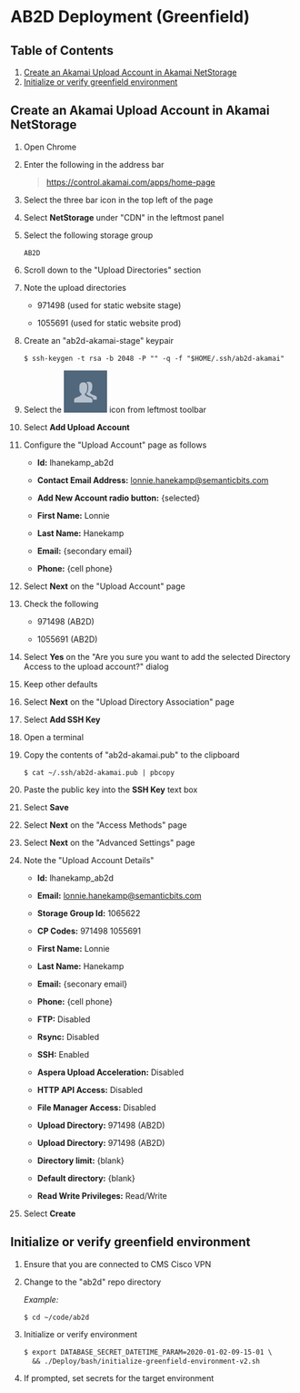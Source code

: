 # AB2D Deployment (Greenfield)

## Table of Contents

1. [Create an Akamai Upload Account in Akamai NetStorage](#create-an-akamai-upload-account-in-akamai-netstorage)
1. [Initialize or verify greenfield environment](#initialize-or-verify-greenfield-environment)

## Create an Akamai Upload Account in Akamai NetStorage

1. Open Chrome

1. Enter the following in the address bar

   > https://control.akamai.com/apps/home-page

1. Select the three bar icon in the top left of the page

1. Select **NetStorage** under "CDN" in the leftmost panel

1. Select the following storage group

   ```
   AB2D
   ```

1. Scroll down to the "Upload Directories" section

1. Note the upload directories

   - 971498 (used for static website stage)

   - 1055691 (used for static website prod)

1. Create an "ab2d-akamai-stage" keypair

   ```ShellSession
   $ ssh-keygen -t rsa -b 2048 -P "" -q -f "$HOME/.ssh/ab2d-akamai"
   ```

1. Select the ![Akamai Upload Accounts](images/akamai-upload-accounts.png) icon from leftmost toolbar

1. Select **Add Upload Account**

1. Configure the "Upload Account" page as follows

   - **Id:** lhanekamp_ab2d

   - **Contact Email Address:** lonnie.hanekamp@semanticbits.com

   - **Add New Account radio button:** {selected}

   - **First Name:** Lonnie

   - **Last Name:** Hanekamp

   - **Email:** {secondary email}

   - **Phone:** {cell phone}

1. Select **Next** on the "Upload Account" page

1. Check the following

   - 971498 (AB2D)

   - 1055691 (AB2D)

1. Select **Yes** on the "Are you sure you want to add the selected Directory Access to the upload account?" dialog

1. Keep other defaults

1. Select **Next** on the "Upload Directory Association" page

1. Select **Add SSH Key**

1. Open a terminal

1. Copy the contents of "ab2d-akamai.pub" to the clipboard

   ```ShellSession
   $ cat ~/.ssh/ab2d-akamai.pub | pbcopy
   ```

1. Paste the public key into the **SSH Key** text box

1. Select **Save**

1. Select **Next** on the "Access Methods" page

1. Select **Next** on the "Advanced Settings" page

1. Note the "Upload Account Details"

   - **Id:** lhanekamp_ab2d

   - **Email:** lonnie.hanekamp@semanticbits.com

   - **Storage Group Id:** 1065622

   - **CP Codes:** 971498 1055691

   - **First Name:** Lonnie

   - **Last Name:** Hanekamp

   - **Email:** {seconary email}

   - **Phone:** {cell phone}

   - **FTP:** Disabled

   - **Rsync:** Disabled

   - **SSH:** Enabled

   - **Aspera Upload Acceleration:** Disabled

   - **HTTP API Access:** Disabled

   - **File Manager Access:** Disabled

   - **Upload Directory:** 971498 (AB2D)

   - **Upload Directory:** 971498 (AB2D)

   - **Directory limit:** {blank}

   - **Default directory:** {blank}

   - **Read Write Privileges:** Read/Write

1. Select **Create**

## Initialize or verify greenfield environment

1. Ensure that you are connected to CMS Cisco VPN

1. Change to the "ab2d" repo directory

   *Example:*

   ```ShellSession
   $ cd ~/code/ab2d
   ```

1. Initialize or verify environment

   ```ShellShession
   $ export DATABASE_SECRET_DATETIME_PARAM=2020-01-02-09-15-01 \
     && ./Deploy/bash/initialize-greenfield-environment-v2.sh
   ```

1. If prompted, set secrets for the target environment
